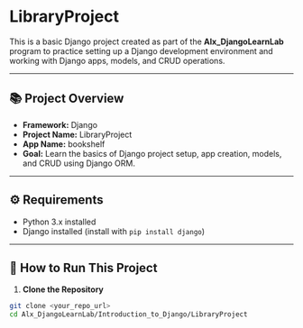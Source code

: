 # LibraryProject

This is a basic Django project created as part of the **Alx_DjangoLearnLab** program to practice setting up a Django development environment and working with Django apps, models, and CRUD operations.

---

## 📚 Project Overview

- **Framework:** Django
- **Project Name:** LibraryProject
- **App Name:** bookshelf
- **Goal:** Learn the basics of Django project setup, app creation, models, and CRUD using Django ORM.

---

## ⚙️ Requirements

- Python 3.x installed
- Django installed (install with `pip install django`)

---

## 🚀 How to Run This Project

1. **Clone the Repository**

```bash
git clone <your_repo_url>
cd Alx_DjangoLearnLab/Introduction_to_Django/LibraryProject
```
